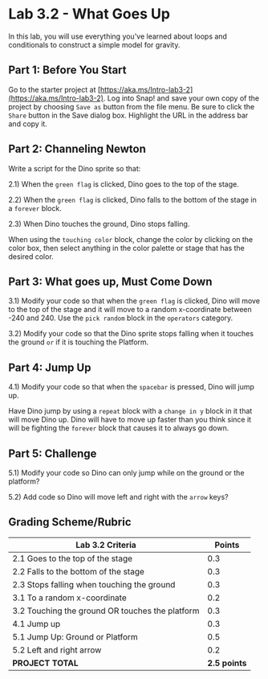 # Lab 3.2 - What Goes Up

In this lab, you will use everything you've learned about loops and conditionals to construct a simple model for gravity.

## Part 1: Before You Start

Go to the starter project at [https://aka.ms/Intro-lab3-2](https://aka.ms/Intro-lab3-2). Log into Snap! and save your own copy of the project by choosing `Save as` button from the file menu. Be sure to click the `Share` button in the Save dialog box. Highlight the URL in the address bar and copy it.

## Part 2: Channeling Newton

Write a script for the Dino sprite so that:

2.1) When the `green flag` is clicked, Dino goes to the top of the stage.

2.2) When the `green flag` is clicked, Dino falls to the bottom of the stage in a `forever` block.

2.3) When Dino touches the ground, Dino stops falling.

When using the `touching color` block, change the color by clicking on the color box, then select anything in the color palette or stage that has the desired color.

## Part 3: What goes up, Must Come Down

3.1) Modify your code so that when the `green flag` is clicked, Dino will move to the top of the stage and it will move to a random x-coordinate between -240 and 240.  Use the `pick random` block in the `operators` category.

3.2) Modify your code so that the Dino sprite stops falling when it touches the ground `or` if it is touching the Platform.  

## Part 4: Jump Up

4.1) Modify your code so that when the `spacebar` is pressed, Dino will jump up.  

Have Dino jump by using a `repeat` block with a `change in y` block in it that will move Dino up.  Dino will have to move up faster than you think since it will be fighting the `forever` block that causes it to always go down.

## Part 5: Challenge

5.1) Modify your code so Dino can only jump while on the ground or the platform?

5.2) Add code so Dino will move left and right with the `arrow` keys?

## Grading Scheme/Rubric

| **Lab 3.2 Criteria** |   Points |
| --- | --- |
| 2.1 Goes to the top of the stage | 0.3 |
| 2.2 Falls to the bottom of the stage | 0.3     |
| 2.3 Stops falling when touching the ground | 0.3 |
| 3.1 To a random x-coordinate | 0.2 |
| 3.2 Touching the ground OR touches the platform  | 0.3  |
| 4.1 Jump up | 0.3 |
| 5.1 Jump Up: Ground or Platform | 0.5 |
| 5.2 Left and right arrow  | 0.2  |
| **PROJECT TOTAL** | **2.5 points** |
